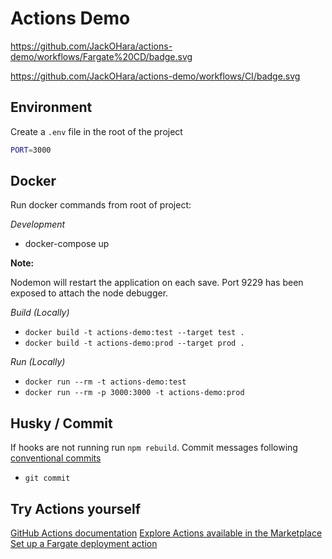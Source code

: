 # Actions Demo
https://github.com/JackOHara/actions-demo/workflows/Fargate%20CD/badge.svg

https://github.com/JackOHara/actions-demo/workflows/CI/badge.svg
## Environment

Create a `.env` file in the root of the project

```bash
PORT=3000
```

## Docker

Run docker commands from root of project:

*Development*
* docker-compose up

**Note:** 

Nodemon will restart the application on each save. Port 9229 has been exposed to attach the node debugger.

*Build (Locally)*
* `docker build -t actions-demo:test --target test .`
* `docker build -t actions-demo:prod --target prod .`

*Run (Locally)*
* `docker run --rm -t actions-demo:test`
* `docker run --rm -p 3000:3000 -t actions-demo:prod`

## Husky / Commit

If hooks are not running run `npm rebuild`. Commit messages following [conventional commits](https://www.conventionalcommits.org/en/v1.0.0/)

* `git commit`


## Try Actions yourself
[GitHub Actions documentation](https://docs.github.com/en/actions)
[Explore Actions available in the Marketplace](https://github.com/marketplace?type=actions)
[Set up a Fargate deployment action](https://aws.amazon.com/blogs/opensource/github-actions-aws-fargate/)

